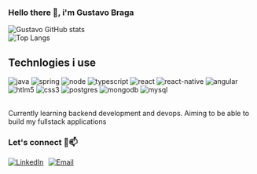 ### Hello there 🖖, i'm Gustavo Braga


![Gustavo GitHub stats](https://github-readme-stats.vercel.app/api?username=braga-gustavo&show_icons=true&theme=neon&rank_icon=github)
<br/>
![Top Langs](https://github-readme-stats.vercel.app/api/top-langs/?username=anuraghazra&hide_progress=true)
## Technlogies i use

  <div style = "display: inline_block"> 
      <img aling="center" alt ="java" src ="https://img.shields.io/badge/java-%23ED8B00.svg?style=for-the-badge&logo=openjdk&logoColor=white)"/>
      <img aling="center" alt ="spring" src ="https://img.shields.io/badge/Spring-6DB33F?style=for-the-badge&logo=spring&logoColor=white "/>
      <img aling="center" alt ="node" src ="https://img.shields.io/badge/Node.js-43853D?style=for-the-badge&logo=node.js&logoColor=whitee "/>
      <img aling="center" alt ="typescript" src ="https://img.shields.io/badge/TypeScript-007ACC?style=for-the-badge&logo=typescript&logoColor=white "/>
      <img aling="center" alt ="react" src ="https://img.shields.io/badge/React-20232A?style=for-the-badge&logo=react&logoColor=61DAFB "/>
      <img aling="center" alt ="react-native" src ="https://img.shields.io/badge/React_Native-20232A?style=for-the-badge&logo=react&logoColor=61DAFB"/>
      <img aling="center" alt ="angular" src ="https://img.shields.io/badge/Angular-DD0031?style=for-the-badge&logo=angular&logoColor=white "/>
      <img aling="center" alt ="htlm5" src ="https://img.shields.io/badge/HTML5-E34F26?style=for-the-badge&logo=html5&logoColor=white "/>
      <img aling="center" alt ="css3" src ="https://img.shields.io/badge/CSS3-1572B6?style=for-the-badge&logo=css3&logoColor=white "/>
      <img aling="center" alt ="postgres" src ="https://img.shields.io/badge/PostgreSQL-316192?style=for-the-badge&logo=postgresql&logoColor=white "/>
      <img aling="center" alt ="mongodb" src ="https://img.shields.io/badge/MongoDB-4EA94B?style=for-the-badge&logo=mongodb&logoColor=white "/>
      <img aling="center" alt ="mysql" src ="https://img.shields.io/badge/MySQL-005C84?style=for-the-badge&logo=mysql&logoColor=white ">
   <div/>
         <br/>
  <p style="font-family: 'Helvetica Neue',  font-size: 16px;">
      Currently learning backend development and devops. Aiming to be able to build my fullstack applications
   </p>

### Let's connect 🤝📫

  <div style="display: flex; align-items: center;">
    <a href="https://www.linkedin.com/in/gustavo-braga-348b92207/" style="margin-right: 10px;">
      <img src="https://img.shields.io/badge/LinkedIn-0077B5?style=for-the-badge&logo=linkedin&logoColor=white" alt="LinkedIn">
    </a>
    <a href="mailto:gustavo.b.moraes2@gmail.com">
      <img src="https://img.shields.io/badge/Email-gustavo.b.moraes2@gmail.com-blue" alt="Email">
    </a>
  </div>


  
  


